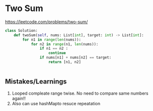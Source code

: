 # Two Sum
https://leetcode.com/problems/two-sum/
```python
class Solution:
    def twoSum(self, nums: List[int], target: int) -> List[int]:
        for n1 in range(len(nums)):
            for n2 in range(n1, len(nums)):
                if n1 == n2 :
                    continue
                if nums[n1] + nums[n2] == target:
                    return [n1, n2]
                    

```

## Mistakes/Learnings

1. Looped compleate range twise. No need to compare same numbers again!!
2. Also can use hashMapto resuce repeatation
